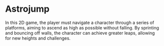 # Astrojump
In this 2D game, the player must navigate a character through a series of platforms, aiming to ascend as high as possible without falling. By sprinting and bouncing off walls, the character can achieve greater leaps, allowing for new heights and challenges.
